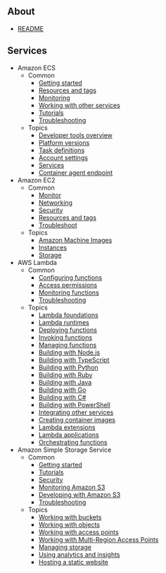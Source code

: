 ## About
- [README](./../README.md)

## Services

- Amazon ECS
  - Common
    - [Getting started](./amazon_ecs/getting-started.md)
    - [Resources and tags](./amazon_ecs/resources-and-tags.md)
    - [Monitoring](./amazon_ecs/monitoring.md)
    - [Working with other services](./amazon_ecs/working-with-other-services.md)
    - [Tutorials](./amazon_ecs/tutorials.md)
    - [Troubleshooting](./amazon_ecs/troubleshooting.md)
  - Topics
    - [Developer tools overview](./amazon_ecs/developer-tools-overview.md)
    - [Platform versions](./amazon_ecs/platform-versions.md)
    - [Task definitions](./amazon_ecs/task-definitions.md)
    - [Account settings](./amazon_ecs/account-settings.md)
    - [Services](./amazon_ecs/services.md)
    - [Container agent endpoint](./amazon_ecs/container-agent-endpoint.md)
- Amazon EC2
  - Common
    - [Monitor](./amazon_ec2/monitor.md)
    - [Networking](./amazon_ec2/networking.md)
    - [Security](./amazon_ec2/security.md)
    - [Resources and tags](./amazon_ec2/resources-and-tags.md)
    - [Troubleshoot](./amazon_ec2/troubleshoot.md)
  - Topics
    - [Amazon Machine Images](./amazon_ec2/amazon-machine-images.md)
    - [Instances](./amazon_ec2/instances.md)
    - [Storage](./amazon_ec2/storage.md)
- AWS Lambda
  - Common
    - [Configuring functions](./aws_lambda/configuring-functions.md)
    - [Access permissions](./aws_lambda/access-permissions.md)
    - [Monitoring functions](./aws_lambda/monitoring-functions.md)
    - [Troubleshooting](./aws_lambda/troubleshooting.md)
  - Topics
    - [Lambda foundations](./aws_lambda/lambda-foundations.md)
    - [Lambda runtimes](./aws_lambda/lambda-runtimes.md)
    - [Deploying functions](./aws_lambda/deploying-functions.md)
    - [Invoking functions](./aws_lambda/invoking-functions.md)
    - [Managing functions](./aws_lambda/managing-functions.md)
    - [Building with Node.js](./aws_lambda/building-with-node.md)
    - [Building with TypeScript](./aws_lambda/building-with-typescript.md)
    - [Building with Python](./aws_lambda/building-with-python.md)
    - [Building with Ruby](./aws_lambda/building-with-ruby.md)
    - [Building with Java](./aws_lambda/building-with-java.md)
    - [Building with Go](./aws_lambda/building-with-go.md)
    - [Building with C#](./aws_lambda/building-with-c#.md)
    - [Building with PowerShell](./aws_lambda/building-with-powershell.md)
    - [Integrating other services](./aws_lambda/integrating-other-services.md)
    - [Creating container images](./aws_lambda/creating-container-images.md)
    - [Lambda extensions](./aws_lambda/lambda-extensions.md)
    - [Lambda applications](./aws_lambda/lambda-applications.md)
    - [Orchestrating functions](./aws_lambda/orchestrating-functions.md)
- Amazon Simple Storage Service
  - Common
    - [Getting started](./amazon_simple_storage_service/getting-started.md)
    - [Tutorials](./amazon_simple_storage_service/tutorials.md)
    - [Security](./amazon_simple_storage_service/security.md)
    - [Monitoring Amazon S3](./amazon_simple_storage_service/monitoring-amazon-s3.md)
    - [Developing with Amazon S3](./amazon_simple_storage_service/developing-with-amazon-s3.md)
    - [Troubleshooting](./amazon_simple_storage_service/troubleshooting.md)
  - Topics
    - [Working with buckets](./amazon_simple_storage_service/working-with-buckets.md)
    - [Working with objects](./amazon_simple_storage_service/working-with-objects.md)
    - [Working with access points](./amazon_simple_storage_service/working-with-access-points.md)
    - [Working with Multi-Region Access Points](./amazon_simple_storage_service/working-with-multi-region-access-points.md)
    - [Managing storage](./amazon_simple_storage_service/managing-storage.md)
    - [Using analytics and insights](./amazon_simple_storage_service/using-analytics-and-insights.md)
    - [Hosting a static website](./amazon_simple_storage_service/hosting-a-static-website.md)

